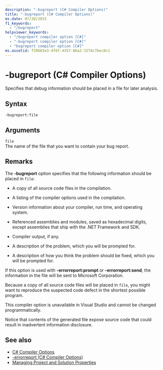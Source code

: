 ```yaml
---
description: "-bugreport (C# Compiler Options)"
title: "-bugreport (C# Compiler Options)"
ms.date: 07/20/2015
f1_keywords: 
  - "/bugreport"
helpviewer_keywords: 
  - "/bugreport compiler option [C#]"
  - "-bugreport compiler option [C#]"
  - "bugreport compiler option [C#]"
ms.assetid: f39665e3-4f6f-4357-88a2-3274c7bec0c1
---
```

# -bugreport (C# Compiler Options)
Specifies that debug information should be placed in a file for later analysis.  
  
## Syntax  
  
```console  
-bugreport:file  
```  
  
## Arguments  
 `file`  
 The name of the file that you want to contain your bug report.  
  
## Remarks  
 The **-bugreport** option specifies that the following information should be placed in `file`:  
  
- A copy of all source code files in the compilation.  
  
- A listing of the compiler options used in the compilation.  
  
- Version information about your compiler, run time, and operating system.  
  
- Referenced assemblies and modules, saved as hexadecimal digits, except assemblies that ship with the .NET Framework and SDK.  
  
- Compiler output, if any.  
  
- A description of the problem, which you will be prompted for.  
  
- A description of how you think the problem should be fixed, which you will be prompted for.  
  
 If this option is used with **-errorreport:prompt** or **-errorreport:send**, the information in the file will be sent to Microsoft Corporation.  
  
 Because a copy of all source code files will be placed in `file`, you might want to reproduce the suspected code defect in the shortest possible program.  
  
 This compiler option is unavailable in Visual Studio and cannot be changed programmatically.  
  
 Notice that contents of the generated file expose source code that could result in inadvertent information disclosure.  
  
## See also

- [C# Compiler Options](./index.md)
- [-errorreport (C# Compiler Options)](./errorreport-compiler-option.md)
- [Managing Project and Solution Properties](/visualstudio/ide/managing-project-and-solution-properties)
